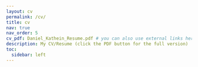 ```yaml
---
layout: cv
permalink: /cv/
title: cv
nav: true
nav_order: 5
cv_pdf: Daniel_Kathein_Resume.pdf # you can also use external links here
description: My CV/Resume (click the PDF button for the full version)
toc:
  sidebar: left
---
```

